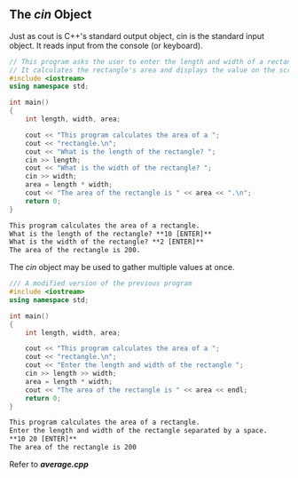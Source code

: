 ## The *cin* Object
Just as cout is C++'s standard output object, cin is the standard input object. It reads input from the console (or keyboard).
~~~cpp
// This program asks the user to enter the length and width of a rectangle
// It calculates the rectangle's area and displays the value on the screen.
#include <iostream>
using namespace std;

int main()
{
    int length, width, area;

    cout << "This program calculates the area of a "; 
    cout << "rectangle.\n";
    cout << "What is the length of the rectangle? ";
    cin >> length;
    cout << "What is the width of the rectangle? ";
    cin >> width;
    area = length * width;
    cout << "The area of the rectangle is " << area << ".\n";
    return 0;
}
~~~
~~~md
This program calculates the area of a rectangle.
What is the length of the rectangle? **10 [ENTER]**
What is the width of the rectangle? **2 [ENTER]**
The area of the rectangle is 200.
~~~

The *cin* object may be used to gather multiple values at once. 
~~~cpp
/// A modified version of the previous program
#include <iostream>
using namespace std;

int main()
{
    int length, width, area;

    cout << "This program calculates the area of a ";
    cout << "rectangle.\n";
    cout << "Enter the length and width of the rectangle ";
    cin >> length >> width;
    area = length * width;
    cout << "The area of the rectangle is " << area << endl;
    return 0;
}
~~~
~~~md
This program calculates the area of a rectangle.
Enter the length and width of the rectangle separated by a space.
**10 20 [ENTER]**
The area of the rectangle is 200
~~~
Refer to _**average.cpp**_